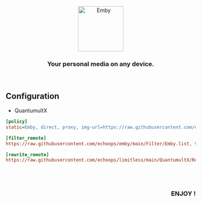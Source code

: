 &nbsp;
<p align="center">
  <img src="https://raw.sevencdn.com/echoops/emby/main/Emby.png" width="120px" alt="Emby" />
</p>
<h3 align="center">
   Your personal media on any device.
</h3>
&nbsp;

## Configuration

* QuantumultX
```ini
[policy]
static=Emby, direct, proxy, img-url=https://raw.githubusercontent.com/echoops/emby/main/IconSet/Emby.png

[filter_remote]
https://raw.githubusercontent.com/echoops/emby/main/Filter/Emby.list, tag=Emby, update-interval=86400, enabled=true

[rewrite_remote]
https://raw.githubusercontent.com/echoops/limitless/main/QuantumultX/Rewrite/emby.qxrewrite, tag=Emby Premiere, update-interval=86400, opt-parser=false, enabled=true
```

&nbsp;   
&nbsp; 
<h3 align="right"> ENJOY ! </h3>